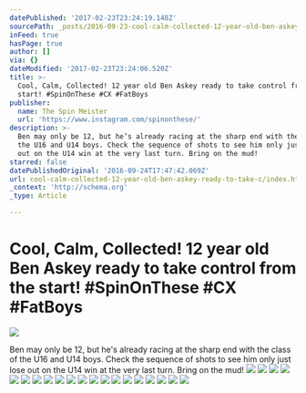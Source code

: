 ```yaml
---
datePublished: '2017-02-23T23:24:19.148Z'
sourcePath: _posts/2016-09-23-cool-calm-collected-12-year-old-ben-askey-ready-to-take-c.md
inFeed: true
hasPage: true
author: []
via: {}
dateModified: '2017-02-23T23:24:06.520Z'
title: >-
  Cool, Calm, Collected! 12 year old Ben Askey ready to take control from the
  start! #SpinOnThese #CX #FatBoys
publisher:
  name: The Spin Meister
  url: 'https://www.instagram.com/spinonthese/'
description: >-
  Ben may only be 12, but he’s already racing at the sharp end with the class of
  the U16 and U14 boys. Check the sequence of shots to see him only just lose
  out on the U14 win at the very last turn. Bring on the mud!
starred: false
datePublishedOriginal: '2016-09-24T17:47:42.069Z'
url: cool-calm-collected-12-year-old-ben-askey-ready-to-take-c/index.html
_context: 'http://schema.org'
_type: Article

---
```

# Cool, Calm, Collected! 12 year old Ben Askey ready to take control from the start! \#SpinOnThese \#CX \#FatBoys
![](https://the-grid-user-content.s3-us-west-2.amazonaws.com/2a6335e2-a165-418b-be13-f5f781c92cf3.jpg)

Ben may only be 12, but he's already racing at the sharp end with the class of the U16 and U14 boys. Check the sequence of shots to see him only just lose out on the U14 win at the very last turn. Bring on the mud!
![](https://the-grid-user-content.s3-us-west-2.amazonaws.com/ccbabc06-98ef-4bc9-a6a4-a545c16632ec.jpg)
![](https://the-grid-user-content.s3-us-west-2.amazonaws.com/3359eaad-cbde-4830-9fd5-271ba0ea606f.jpg)
![](https://the-grid-user-content.s3-us-west-2.amazonaws.com/fab23383-68a0-4509-9ddf-f68c8177c674.jpg)
![](https://the-grid-user-content.s3-us-west-2.amazonaws.com/7b5a20c0-13b4-4085-b297-1e72b37b2668.jpg)
![](https://the-grid-user-content.s3-us-west-2.amazonaws.com/d590614e-8b9a-402e-a8d2-b02db2f1bacb.jpg)
![](https://the-grid-user-content.s3-us-west-2.amazonaws.com/b0edf3af-c172-451d-b9b1-55779565675e.jpg)
![](https://the-grid-user-content.s3-us-west-2.amazonaws.com/6171ee52-7e18-486e-873b-bc4919ac8730.jpg)
![](https://the-grid-user-content.s3-us-west-2.amazonaws.com/7cf19b62-b95c-44e8-9d73-9889b33bd3c4.jpg)
![](https://the-grid-user-content.s3-us-west-2.amazonaws.com/5a6e81ad-f757-4b4e-a1ee-645e7d397e8f.jpg)
![](https://the-grid-user-content.s3-us-west-2.amazonaws.com/bcc00a3c-01e4-4bf0-a45c-98b9d6534d8d.jpg)
![](https://the-grid-user-content.s3-us-west-2.amazonaws.com/5d460c72-5a67-4f3b-a436-b57c853ebbed.jpg)
![](https://the-grid-user-content.s3-us-west-2.amazonaws.com/9cc88c23-bcc1-428f-8449-429e1fec20cc.jpg)
![](https://the-grid-user-content.s3-us-west-2.amazonaws.com/00f314ff-db39-4ecf-992b-34dfdf91e8f8.jpg)
![](https://the-grid-user-content.s3-us-west-2.amazonaws.com/ec77864b-9413-490b-a598-e54d808ea98b.jpg)
![](https://the-grid-user-content.s3-us-west-2.amazonaws.com/f3570a69-488e-4aed-8602-aab40e4807df.jpg)
![](https://the-grid-user-content.s3-us-west-2.amazonaws.com/3978aba7-ce92-4d65-b634-78eb0ea57f8e.jpg)
![](https://the-grid-user-content.s3-us-west-2.amazonaws.com/c0d8d402-5440-4da1-a2b6-9b0365788726.jpg)
![](https://the-grid-user-content.s3-us-west-2.amazonaws.com/c9f091f4-f205-4695-bdef-258a329325b4.jpg)
![](https://the-grid-user-content.s3-us-west-2.amazonaws.com/13db7850-eb87-49ee-9ed3-ed13a90ed159.jpg)
![](https://the-grid-user-content.s3-us-west-2.amazonaws.com/156673de-6d92-49ce-aefc-33200adf51e6.jpg)